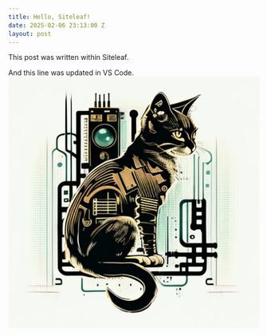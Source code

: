 ```yaml
---
title: Hello, Siteleaf!
date: 2025-02-06 23:13:00 Z
layout: post
---
```


This post was written within Siteleaf.

And this line was updated in VS Code.
![ghost.png](/uploads/ghost.png)